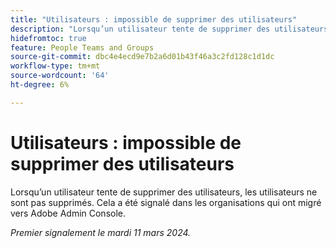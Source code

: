 ```yaml
---
title: "Utilisateurs : impossible de supprimer des utilisateurs"
description: "Lorsqu’un utilisateur tente de supprimer des utilisateurs, les utilisateurs ne sont pas supprimés. Cela a été signalé dans les organisations qui ont migré vers Adobe Admin Console."
hidefromtoc: true
feature: People Teams and Groups
source-git-commit: dbc4e4ecd9e7b2a6d01b43f46a3c2fd128c1d1dc
workflow-type: tm+mt
source-wordcount: '64'
ht-degree: 6%

---
```



# Utilisateurs : impossible de supprimer des utilisateurs

Lorsqu’un utilisateur tente de supprimer des utilisateurs, les utilisateurs ne sont pas supprimés. Cela a été signalé dans les organisations qui ont migré vers Adobe Admin Console.

_Premier signalement le mardi 11 mars 2024._
